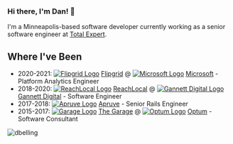 ### Hi there, I'm Dan! 👋

I'm a Minneapolis-based software developer currently working as a senior software engineer at [Total Expert](https://totalexpert.com/).

## Where I've Been

- 2020-2021: [![Flipgrid Logo](https://avatars.githubusercontent.com/u/27718000?s=20&v=4)](https://github.com/flipgrid) [Flipgrid](https://info.flipgrid.com/) @ [![Microsoft Logo](https://avatars.githubusercontent.com/u/6154722?s=20&v=4)](https://github.com/microsoft) [Microsoft](https://www.microsoft.com/en-us/) - Platform Analytics Engineer
- 2018-2020: [![ReachLocal Logo](https://avatars.githubusercontent.com/u/2439204?s=20&v=4)](https://github.com/reachlocal) [ReachLocal](https://www.reachlocal.com/us/en) @ [![Gannett Digital Logo](https://avatars.githubusercontent.com/u/1149177?s=20&v=4)](https://github.com/gannettdigital) [Gannett Digital](https://www.gannett.com/) - Software Engineer
- 2017-2018: [![Apruve Logo](https://avatars.githubusercontent.com/u/2423224?s=20&v=4)](https://github.com/apruve) [Apruve](https://apruve.com/) - Senior Rails Engineer
- 2015-2017: [![Garage Logo](https://avatars.githubusercontent.com/u/4314661?s=20&v=4)](https://github.com/thegarage) [The Garage](https://thegarage.us/) @ [![Optum Logo](https://avatars.githubusercontent.com/u/7726027?s=20&v=4)](https://github.com/optum) [Optum](https://www.optum.com/) - Software Consultant


<img src="https://komarev.com/ghpvc/?username=dbelling" alt="dbelling" />
